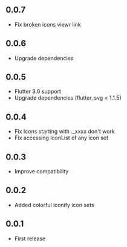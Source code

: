 ## 0.0.7

- Fix broken icons viewr link

## 0.0.6

- Upgrade dependencies


## 0.0.5

- Flutter 3.0 support
- Upgrade dependencies (flutter_svg < 1.1.5)

## 0.0.4

- Fix Icons starting with .\_xxxx don't work
- Fix accessing IconList of any icon set

## 0.0.3

- Improve compatibility

## 0.0.2

- Added colorful iconify icon sets

## 0.0.1

- First release
